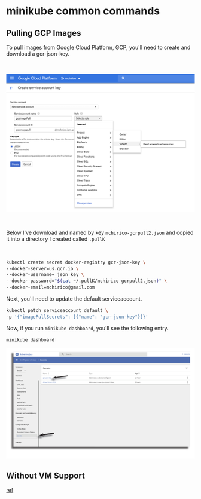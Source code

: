 # minikube common commands

## Pulling GCP Images

To pull images from Google Cloud Platform, GCP, you'll need to create and
download a gcr-json-key.  

<br>

[<img src="https://raw.githubusercontent.com/mchirico/mchirico.github.io/master/p/images/selected_role.png" alt="drawing" width="550"/>](https://player.vimeo.com/video/312422908)

<br>

Below I've download and named by key `mchirico-gcrpull2.json` and copied it into 
a directory I created called `.pullK`

<br>


```bash
kubectl create secret docker-registry gcr-json-key \
--docker-server=us.gcr.io \
--docker-username=_json_key \
--docker-password="$(cat ~/.pullK/mchirico-gcrpull2.json)" \
--docker-email=mchirico@gmail.com
```

Next, you'll need to update the default serviceaccount.

```bash
kubectl patch serviceaccount default \
-p '{"imagePullSecrets": [{"name": "gcr-json-key"}]}'

```

Now, if you run `minikube dashboard`, you'll see the following entry.

```bash
minikube dashboard
```


<img src="https://raw.githubusercontent.com/mchirico/mchirico.github.io/master/p/images/minikube_dashBoard.png" alt="drawing" width="750"/>



## Without VM Support

[ref](https://github.com/kubernetes/minikube#linux-continuous-integration-without-vm-support)
